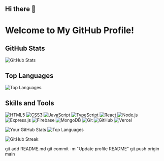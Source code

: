 ## Hi there 👋

<!--
**IpManA/IpManA** is a ✨ _special_ ✨ repository because its `README.md` (this file) appears on your GitHub profile.

Here are some ideas to get you started:

- 🔭 I’m currently working on ...
- 🌱 I’m currently learning ...
- 👯 I’m looking to collaborate on ...
- 🤔 I’m looking for help with ...
- 💬 Ask me about ...
- 📫 How to reach me: ...
- 😄 Pronouns: ...
- ⚡ Fun fact: ...
-->

# Welcome to My GitHub Profile!

## GitHub Stats
![GitHub Stats](https://github-readme-stats.vercel.app/api?username=KaijunShi&show_icons=true&theme=radical)

## Top Languages
![Top Languages](https://github-readme-stats.vercel.app/api/top-langs/?username=KaijunShi&layout=compact&theme=radical)

## Skills and Tools
![HTML5](https://img.shields.io/badge/-HTML5-E34F26?logo=html5&logoColor=fff)
![CSS3](https://img.shields.io/badge/-CSS3-1572B6?logo=css3)
![JavaScript](https://img.shields.io/badge/-JavaScript-F7DF1E?logo=javascript&logoColor=black)
![TypeScript](https://img.shields.io/badge/-TypeScript-007ACC?logo=typescript&logoColor=fff)
![React](https://img.shields.io/badge/-React-61DAFB?logo=react&logoColor=black)
![Node.js](https://img.shields.io/badge/-Node.js-339933?logo=node.js&logoColor=fff)
![Express.js](https://img.shields.io/badge/-Express.js-000?logo=express)
![Firebase](https://img.shields.io/badge/-Firebase-FFCA28?logo=firebase&logoColor=000)
![MongoDB](https://img.shields.io/badge/-MongoDB-47A248?logo=mongodb&logoColor=fff)
![Git](https://img.shields.io/badge/-Git-F05032?logo=git&logoColor=fff)
![GitHub](https://img.shields.io/badge/-GitHub-181717?logo=github)
![Vercel](https://img.shields.io/badge/-Vercel-000?logo=vercel)

![Your GitHub Stats](https://github-readme-stats.vercel.app/api?username=KaijunShi&show_icons=true&theme=radical)
![Top Languages](https://github-readme-stats.vercel.app/api/top-langs/?username=KaijunShi&layout=compact&theme=radical)


![GitHub Streak](https://github-readme-streak-stats.herokuapp.com/?user=KaijunShi&theme=radical)

git add README.md
git commit -m "Update profile README"
git push origin main



